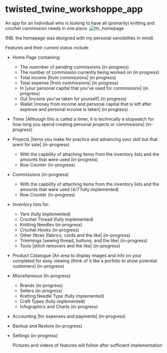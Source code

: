 # twisted_twine_workshoppe_app
An app for an individual who is looking to have all (primarily) knitting and crochet commission needs in one place.
![ttc_homepage](https://github.com/AnastassiaA/twisted_twine_workshoppe_app/assets/35740953/6a10bd26-1652-46fc-9b8d-a5f32210c95b)


(NB: the homepage was designed with my personal sensibilties in mind)

Features and their current status include
- Home Page containing:
  - The nummber of pending commissions (in-progress)
  - The number of commission currently being worked on (in progress)
  - Total income |from commissions| (in progress)
  - Total expense |from commissions| (in progress)
  - In |your personal capital that you've used for commissions| (in progress)
  - Out |income you've taken for yourself| (in progress)
  - Wallet |money from income and personal capital that is left after expense and personal income is taken| (in progress) 
- Timer |Although this is called a timer, it is technically a stopwatch for how long you spend creating personal projects or commissions| (in-progress)
- Projects |Items you make for practice and advancing your skill but that arent for sale| (in-progress)
  - With the capbility of attaching items from the inventory lists and the amounts that were used (in-progress)
  - Row Counter (in-progress)
- Commissions (in-progress)
  - With the capbility of attaching items from the inventory lists and the amounts that were used (4/7 fully implemented)
  - Row Counter (in-progress)
- Inventory lists for:
  - Yarn (fully implemented)
  - Crochet Thread (fully implemented)
  - Knitting Needles (in-progress)
  - Crochet Hooks (in-progress)
  - Other fibres |fabrics, cords and the like| (in-progress)
  - Trimmings |sewing thread, buttons, and the like| (in-progress)
  - Tools |stitch removers and the like| (in-progress)
- Product Catalogue |An area to display images and info on your completed for easy viewing (think of it like a porfolio to show potential customers| (in-progress)
- Miscellaneous (In-progress)
  - Brands (in-progress)
  - Sellers (in-progress)
  - Knitting Needle Type (fully implemented)
  - Craft Types (fully implemented)
  - Infographics and Charts (in-progress)
- Accounting |for expenses and payments| (in-progress)
- Backup and Restore (in-progress)
- Settings (in-progress)

  Pictures and videos of features will follow after sufficient implementation
